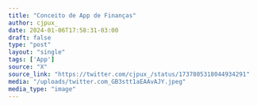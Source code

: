 ```yaml
---
title: "Conceito de App de Finanças"
author: cjpux_
date: 2024-01-06T17:58:31-03:00
draft: false
type: "post"
layout: "single"
tags: ['App']
source: "X"
source_link: "https://twitter.com/cjpux_/status/1737805318044934291"
media: "/uploads/twitter.com_GB3stt1aEAAvAJY.jpeg"
media_type: "image"
---
```


